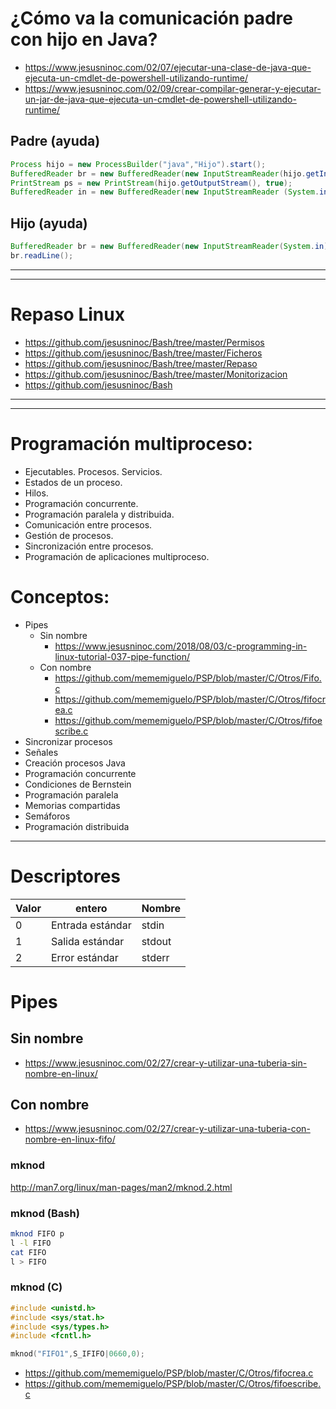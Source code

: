 # ¿Cómo va la comunicación padre con hijo en Java?
* https://www.jesusninoc.com/02/07/ejecutar-una-clase-de-java-que-ejecuta-un-cmdlet-de-powershell-utilizando-runtime/
* https://www.jesusninoc.com/02/09/crear-compilar-generar-y-ejecutar-un-jar-de-java-que-ejecuta-un-cmdlet-de-powershell-utilizando-runtime/
## Padre (ayuda)
```Java
Process hijo = new ProcessBuilder("java","Hijo").start();
BufferedReader br = new BufferedReader(new InputStreamReader(hijo.getInputStream()));
PrintStream ps = new PrintStream(hijo.getOutputStream(), true);
BufferedReader in = new BufferedReader(new InputStreamReader (System.in));
```
## Hijo (ayuda)
```Java
BufferedReader br = new BufferedReader(new InputStreamReader(System.in));
br.readLine();
```

-----------------
-----------------

# Repaso Linux
* https://github.com/jesusninoc/Bash/tree/master/Permisos
* https://github.com/jesusninoc/Bash/tree/master/Ficheros
* https://github.com/jesusninoc/Bash/tree/master/Repaso
* https://github.com/jesusninoc/Bash/tree/master/Monitorizacion
* https://github.com/jesusninoc/Bash

-----------------
-----------------

# Programación multiproceso:
 -	Ejecutables. Procesos. Servicios.
 -	Estados de un proceso.
 -	Hilos.
 -	Programación concurrente.
 -	Programación paralela y distribuida.
 -	Comunicación entre procesos.
 -	Gestión de procesos.
 -	Sincronización entre procesos.
 -	Programación de aplicaciones multiproceso.

# Conceptos:
 - Pipes
   - Sin nombre
     - https://www.jesusninoc.com/2018/08/03/c-programming-in-linux-tutorial-037-pipe-function/
   - Con nombre
     - https://github.com/mememiguelo/PSP/blob/master/C/Otros/Fifo.c
     - https://github.com/mememiguelo/PSP/blob/master/C/Otros/fifocrea.c
     - https://github.com/mememiguelo/PSP/blob/master/C/Otros/fifoescribe.c
 - Sincronizar procesos
 - Señales
 - Creación procesos Java
 - Programación concurrente
 - Condiciones de Bernstein
 - Programación paralela
 - Memorias compartidas
 - Semáforos
 - Programación distribuida
 
---------------------

# Descriptores
|Valor|entero|Nombre
|---|---|---
|0|Entrada estándar|stdin
|1|Salida estándar|stdout
|2|Error estándar|stderr

# Pipes
## Sin nombre
* https://www.jesusninoc.com/02/27/crear-y-utilizar-una-tuberia-sin-nombre-en-linux/
## Con nombre
* https://www.jesusninoc.com/02/27/crear-y-utilizar-una-tuberia-con-nombre-en-linux-fifo/
### mknod
http://man7.org/linux/man-pages/man2/mknod.2.html
### mknod (Bash)
```Bash
mknod FIFO p
l -l FIFO
cat FIFO
l > FIFO
```
### mknod (C)
```C
#include <unistd.h>
#include <sys/stat.h>
#include <sys/types.h>
#include <fcntl.h>

mknod("FIFO1",S_IFIFO|0660,0);
```
* https://github.com/mememiguelo/PSP/blob/master/C/Otros/fifocrea.c
* https://github.com/mememiguelo/PSP/blob/master/C/Otros/fifoescribe.c
